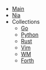 - [Main](/)
- [Nia](/nia/nia.md)
- Collections
  - [Go](/collections/awesome_go.md)
  - [Python](/collections/awesome_python.md)
  - [Rust](/collections/awesome_rust.md)
  - [Vim](/collections/awesome_vim.md)
  - [WM](/collections/awesome_wm.md)
  - [Forth](/collections/collection_forth.md)

<!-- - Development -->
<!---->
<!--   - [lal](/) -->
<!---->
<!-- - Configuration -->
<!---->
<!--   - [Configuration](configuration.md) -->
<!--   - [Themes](themes.md) -->
<!--   - [Using plugins](plugins.md) -->
<!--   - [Markdown configuration](markdown.md) -->
<!--   - [Language highlight](language-highlight.md) -->
<!---->
<!-- - About -->
<!--   - [Docsify](https://docsify.js.org/) -->
